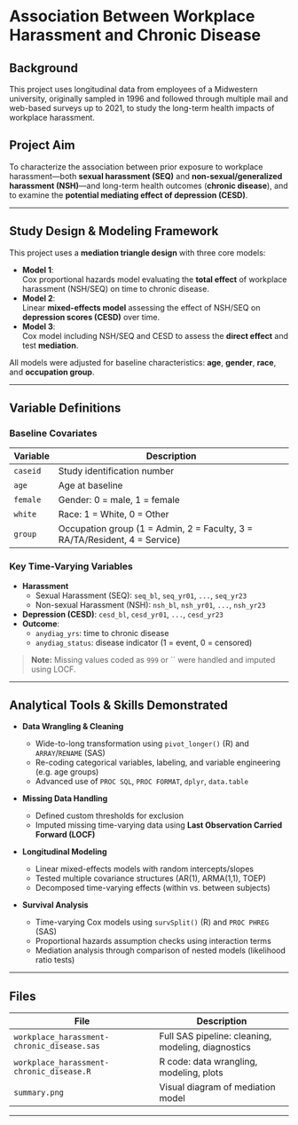 # Association Between Workplace Harassment and Chronic Disease

## Background

This project uses longitudinal data from employees of a Midwestern university, originally sampled in 1996 and followed through multiple mail and web-based surveys up to 2021, to study the long-term health impacts of workplace harassment.

## Project Aim

To characterize the association between prior exposure to workplace harassment—both **sexual harassment (SEQ)** and **non-sexual/generalized harassment (NSH)**—and long-term health outcomes (**chronic disease**), and to examine the **potential mediating effect of depression (CESD)**.

---

## Study Design & Modeling Framework

This project uses a **mediation triangle design** with three core models:

- **Model 1**:  
  Cox proportional hazards model evaluating the **total effect** of workplace harassment (NSH/SEQ) on time to chronic disease.  
- **Model 2**:  
  Linear **mixed-effects model** assessing the effect of NSH/SEQ on **depression scores (CESD)** over time.  
- **Model 3**:  
  Cox model including NSH/SEQ and CESD to assess the **direct effect** and test **mediation**.

All models were adjusted for baseline characteristics: **age**, **gender**, **race**, and **occupation group**.

---

## Variable Definitions

### Baseline Covariates
| Variable     | Description                             |
|--------------|-----------------------------------------|
| `caseid`     | Study identification number             |
| `age`        | Age at baseline                         |
| `female`     | Gender: 0 = male, 1 = female            |
| `white`      | Race: 1 = White, 0 = Other              |
| `group`      | Occupation group (1 = Admin, 2 = Faculty, 3 = RA/TA/Resident, 4 = Service) |

### Key Time-Varying Variables
- **Harassment**
  - Sexual Harassment (SEQ): `seq_bl`, `seq_yr01`, `...`, `seq_yr23`
  - Non-sexual Harassment (NSH): `nsh_bl`, `nsh_yr01`, `...`, `nsh_yr23`
- **Depression (CESD)**: `cesd_bl`, `cesd_yr01`, `...`, `cesd_yr23`
- **Outcome**:  
  - `anydiag_yrs`: time to chronic disease  
  - `anydiag_status`: disease indicator (1 = event, 0 = censored)

> **Note:** Missing values coded as `999` or `` were handled and imputed using LOCF.

---

## Analytical Tools & Skills Demonstrated

- **Data Wrangling & Cleaning**
  - Wide-to-long transformation using `pivot_longer()` (R) and `ARRAY`/`RENAME` (SAS)
  - Re-coding categorical variables, labeling, and variable engineering (e.g. age groups)
  - Advanced use of `PROC SQL`, `PROC FORMAT`, `dplyr`, `data.table`

- **Missing Data Handling**
  - Defined custom thresholds for exclusion
  - Imputed missing time-varying data using **Last Observation Carried Forward (LOCF)**

- **Longitudinal Modeling**
  - Linear mixed-effects models with random intercepts/slopes
  - Tested multiple covariance structures (AR(1), ARMA(1,1), TOEP)
  - Decomposed time-varying effects (within vs. between subjects)

- **Survival Analysis**
  - Time-varying Cox models using `survSplit()` (R) and `PROC PHREG` (SAS)
  - Proportional hazards assumption checks using interaction terms
  - Mediation analysis through comparison of nested models (likelihood ratio tests)

---

## Files

| File            | Description                                        |
|------------------|----------------------------------------------------|
| `workplace_harassment-chronic_disease.sas`   | Full SAS pipeline: cleaning, modeling, diagnostics |
| `workplace_harassment-chronic_disease.R`       | R code: data wrangling, modeling, plots            |
| `summary.png`    | Visual diagram of mediation model                  |


---

